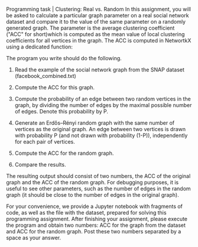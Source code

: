Programming task | Clustering: Real vs. Random
In this assignment, you will be asked to calculate a particular graph parameter on a real social network dataset and compare it to the value of the same parameter on a randomly generated graph. The parameter is the average clustering coefficient ("ACC" for short)which is computed as the mean value of local clustering coefficients for all vertices in the graph. The ACC is computed in NetwortkX using a dedicated function:



The program you write should do the following.

1. Read the example of the social network graph from the SNAP dataset (facebook_combined.txt)

2. Compute the ACC for this graph.

3. Compute the probability of an edge between two random vertices in the graph, by dividing the number of edges by the maximal possible number of edges. Denote this probability by P.

4. Generate an Erdős–Rényi random graph with the same number of vertices as the original graph. An edge between two vertices is drawn with probability P (and not drawn with probability (1-P)), independently for each pair of vertices.

5. Compute the ACC for the random graph.

6. Compare the results.

The resulting output should consist of two numbers, the ACC of the original graph and the ACC of the random graph. For debugging purposes, it is useful to see other parameters, such as the number of edges in the random graph (it should be close to the number of edges in the original graph).

For your convenience, we provide a Jupyter notebook with fragments of code, as well as the file with the dataset, prepared for solving this programming assignment. After finishing your assignment, please execute the program and obtain two numbers: ACC for the graph from the dataset and ACC for the random graph. Post these two numbers separated by a space as your answer.